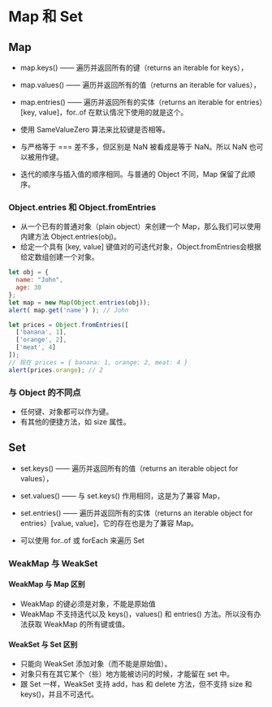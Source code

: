 # Map 和 Set

## Map

- map.keys() —— 遍历并返回所有的键（returns an iterable for keys），
- map.values() —— 遍历并返回所有的值（returns an iterable for values），
- map.entries() —— 遍历并返回所有的实体（returns an iterable for entries）[key, value]，for..of 在默认情况下使用的就是这个。

- 使用 SameValueZero 算法来比较键是否相等。
- 与严格等于 === 差不多，但区别是 NaN 被看成是等于 NaN。所以 NaN 也可以被用作键。

- 迭代的顺序与插入值的顺序相同。与普通的 Object 不同，Map 保留了此顺序。

### Object.entries 和 Object.fromEntries

- 从一个已有的普通对象（plain object）来创建一个 Map，那么我们可以使用内建方法 Object.entries(obj)。
- 给定一个具有 [key, value] 键值对的可迭代对象，Object.fromEntries会根据给定数组创建一个对象。

```javascript
let obj = {
  name: "John",
  age: 30
};
let map = new Map(Object.entries(obj));
alert( map.get('name') ); // John

let prices = Object.fromEntries([
  ['banana', 1],
  ['orange', 2],
  ['meat', 4]
]);
// 现在 prices = { banana: 1, orange: 2, meat: 4 }
alert(prices.orange); // 2
```

### 与 Object 的不同点

- 任何键、对象都可以作为键。
- 有其他的便捷方法，如 size 属性。

## Set

- set.keys() —— 遍历并返回所有的值（returns an iterable object for values），
- set.values() —— 与 set.keys() 作用相同，这是为了兼容 Map，
- set.entries() —— 遍历并返回所有的实体（returns an iterable object for entries）[value, value]，它的存在也是为了兼容 Map。

- 可以使用 for..of 或 forEach 来遍历 Set

### WeakMap 与 WeakSet

#### WeakMap 与 Map 区别

- WeakMap 的键必须是对象，不能是原始值
- WeakMap 不支持迭代以及 keys()，values() 和 entries() 方法。所以没有办法获取 WeakMap 的所有键或值。

#### WeakSet 与 Set 区别

- 只能向 WeakSet 添加对象（而不能是原始值）。
- 对象只有在其它某个（些）地方能被访问的时候，才能留在 set 中。
- 跟 Set 一样，WeakSet 支持 add，has 和 delete 方法，但不支持 size 和 keys()，并且不可迭代。
